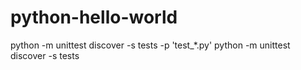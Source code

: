 # python-hello-world

python -m unittest discover -s tests -p 'test_*.py'
python -m unittest discover -s tests
